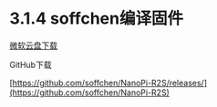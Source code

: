 # 3.1.4  soffchen编译固件

[微软云盘下载](https://cccscls-my.sharepoint.com/:f:/g/personal/boss\_jldjld\_com/Eq2VTAMl5plBhpE6mmz4SZcBCyn-52mQHDLZeWqQMXFb7Q?e=Wjpn7h)&#x20;

GitHub下载

[https://github.com/soffchen/NanoPi-R2S/releases/](https://github.com/soffchen/NanoPi-R2S)
